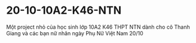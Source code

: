 # 20-10-10A2-K46-NTN
Một project nhỏ của học sinh lớp 10A2 K46 THPT NTN dành cho cô Thanh Giang và các bạn nữ nhân ngày Phụ Nữ Việt Nam 20/10
